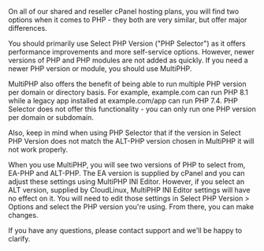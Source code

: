 On all of our shared and reseller cPanel hosting plans, you will find two options when it comes to PHP - they both are very similar, but offer major differences.

You should primarily use Select PHP Version ("PHP Selector") as it offers performance improvements and more self-service options. However, newer versions of PHP and PHP modules are not added as quickly. If you need a newer PHP version or module, you should use MultiPHP.

MultiPHP also offers the benefit of being able to run multiple PHP version per domain or directory basis. For example, example.com can run PHP 8.1 while a legacy app installed at example.com/app can run PHP 7.4. PHP Selector does not offer this functionality - you can only run one PHP version per domain or subdomain.

Also, keep in mind when using PHP Selector that if the version in Select PHP Version does not match the ALT-PHP version chosen in MultiPHP it will not work properly.

When you use MultiPHP, you will see two versions of PHP to select from, EA-PHP and ALT-PHP. The EA version is supplied by cPanel and you can adjust these settings using MultiPHP INI Editor. However, if you select an ALT version, supplied by CloudLinux, MultiPHP INI Editor settings will have no effect on it. You will need to edit those settings in Select PHP Version > Options and select the PHP version you're using. From there, you can make changes.

If you have any questions, please contact support and we'll be happy to clarify.